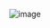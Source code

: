 ![image](https://github.com/alexfrocha/rollback/assets/107084445/060db954-7062-4803-a410-60166774fd6e)
